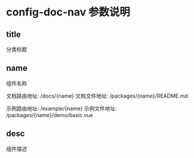 # config-doc-nav 参数说明

## title

分类标题

## name

组件名称

文档路由地址: /docs/{name}
文档文件地址: /packages/{name}/README.md

示例路由地址: /example/{name}
示例文件地址: /packages/{name}/demo/basic.vue

## desc

组件描述
